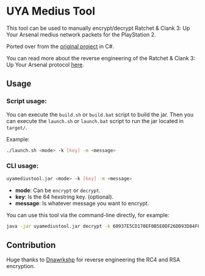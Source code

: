 # UYA Medius Tool

This tool can be used to manually encrypt/decrypt Ratchet & Clank 3: Up Your Arsenal
medius network packets for the PlayStation 2.

Ported over from the [original project](https://github.com/Dnawrkshp/uya-medius-encryption) in C#.

You can read more about the reverse engineering of the Ratchet & Clank 3: Up Your Arsenal
protocol [here](https://wiki.hashsploit.net/Ratchet_and_Clank_3:Protocol).

## Usage

### Script usage:

You can execute the `build.sh` or `build.bat` script to build the jar. Then
you can execute the `launch.sh` or `launch.bat` script to run the jar located in `target/`.

Example:
```bash
./launch.sh <mode> -k [key] -m <message>
```

### CLI usage:

```bash
uyamediustool.jar <mode> -k [key] -m <message>
```
- **mode**: Can be `encrypt` or `decrypt`.
- **key**: Is the 64 hexstring key. (optional).
- **message**: Is whatever message you want to encrypt.

You can use this tool via the command-line directly, for example:

```bash
java -jar uyamediustool.jar decrypt -k 60937E5CD170EF0B5E0DF26DD93D84F04723CEDA8946886A329C8BE407D82EFADB383517D488448D5CA6F5D5F0204DC7BF5100528CE0373B7FDE1AA379D59486 -p 871700cdebc0747f0f52caad4b42ae74300f7d67bcd64f3eb158ed62a087
```

## Contribution
Huge thanks to [Dnawrkshp](https://github.com/Dnawrkshp) for reverse engineering the RC4 and RSA encryption.

